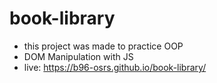 # book-library
- this project was made to practice OOP
- DOM Manipulation with JS
- live: https://b96-osrs.github.io/book-library/
